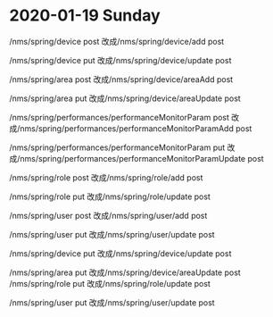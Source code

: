 # 2020-01-19  Sunday 


/nms/spring/device post   改成/nms/spring/device/add post


/nms/spring/device put    改成/nms/spring/device/update post


/nms/spring/area post   改成/nms/spring/device/areaAdd post


/nms/spring/area put    改成/nms/spring/device/areaUpdate post

/nms/spring/performances/performanceMonitorParam post   改成/nms/spring/performances/performanceMonitorParamAdd post


/nms/spring/performances/performanceMonitorParam put    改成/nms/spring/performances/performanceMonitorParamUpdate post


/nms/spring/role post   改成/nms/spring/role/add post

/nms/spring/role put    改成/nms/spring/role/update post

/nms/spring/user post   改成/nms/spring/user/add post

/nms/spring/user put    改成/nms/spring/user/update post







/nms/spring/device put    改成/nms/spring/device/update post

/nms/spring/area put    改成/nms/spring/device/areaUpdate post
/nms/spring/role put    改成/nms/spring/role/update post

/nms/spring/user put    改成/nms/spring/user/update post